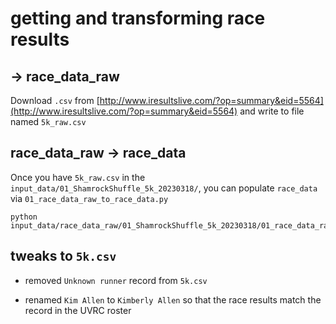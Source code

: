 # getting and transforming race results

## -> race_data_raw

Download `.csv` from
[http://www.iresultslive.com/?op=summary&eid=5564](http://www.iresultslive.com/?op=summary&eid=5564)
and write to file named `5k_raw.csv`

## race_data_raw -> race_data

Once you have `5k_raw.csv` in the `input_data/01_ShamrockShuffle_5k_20230318/`,
you can populate `race_data` via `01_race_data_raw_to_race_data.py`

```{python}
python input_data/race_data_raw/01_ShamrockShuffle_5k_20230318/01_race_data_raw_to_race_data.py
```

## tweaks to `5k.csv`

* removed `Unknown runner` record from `5k.csv`

* renamed `Kim Allen` to `Kimberly Allen` so that the race results match the record in the UVRC roster
